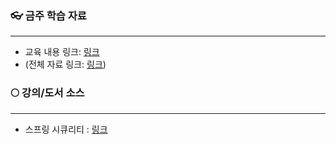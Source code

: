 ### 👓 금주 학습 자료
---
- 교육 내용 링크: [링크](https://blockjjam99.notion.site/DB-6dcbac27ceba45d6a0616ca1397e42de?pvs=4) 
- (전체 자료 링크: [링크](https://blockjjam99.notion.site/Spring-Boot-Spring-Security-1-8a2dd1a1a9084044a4b1fb5d7103ee59?pvs=4))

### 🌕 강의/도서 소스
---

- 스프링 시큐리티 : [링크](https://www.inflearn.com/course/%EC%BD%94%EC%96%B4-%EC%8A%A4%ED%94%84%EB%A7%81-%EC%8B%9C%ED%81%90%EB%A6%AC%ED%8B%B0/dashboard)